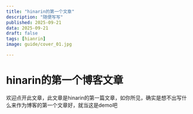 ```yaml
---
title: "hinarin的第一个文章"
description: "随便写写"
published: 2025-09-21
data: 2025-09-21
draft: false
tags: [hianrin]
image: guide/cover_01.jpg

---
```

# hinarin的第一个博客文章
欢迎点开此文章，此文章是hinarin的第一篇文章，如你所见，确实是想不出写什么来作为博客的第一个文章好，就当这是demo吧
